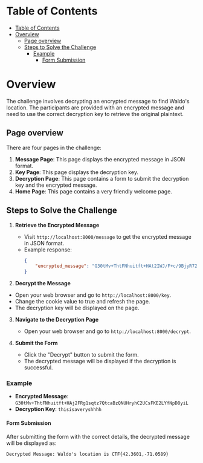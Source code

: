# Table of Contents
- [Table of Contents](#table-of-contents)
- [Overview](#overview)
  - [Page overview](#page-overview)
  - [Steps to Solve the Challenge](#steps-to-solve-the-challenge)
    - [Example](#example)
      - [Form Submission](#form-submission)


# Overview

The challenge involves decrypting an encrypted message to find Waldo's location. The participants are provided with an encrypted message and need to use the correct decryption key to retrieve the original plaintext.

## Page overview
There are four pages in the challenge:
1. **Message Page**: This page displays the encrypted message in JSON format.
2. **Key Page**: This page displays the decryption key.
3. **Decryption Page**: This page contains a form to submit the decryption key and the encrypted message.
4. **Home Page**: This page contains a very friendly welcome page.

## Steps to Solve the Challenge

1. **Retrieve the Encrypted Message**
   - Visit `http://localhost:8000/message` to get the encrypted message in JSON format.
   - Example response:
     ```json
     {
         "encrypted_message": "G30tMv+ThtFNhuitft+HAt2IWJ/F+c/9BjyR72tfA8Xkhc+PLny6V7hEy30KYBLnXc/kG30fm/eAWrAGpDB7fQ=="
     }
     ```



2. **Decrypt the Message**
- Open your web browser and go to `http://localhost:8000/key`.
- Change the cookie value to true and refresh the page.
- The decryption key will be displayed on the page.


3. **Navigate to the Decryption Page**
   - Open your web browser and go to `http://localhost:8000/decrypt`.

4. **Submit the Form**
   - Click the "Decrypt" button to submit the form.
   - The decrypted message will be displayed if the decryption is successful.


### Example

- **Encrypted Message**: `G30tMv+ThtFNhuitft+HAj2FRg1sqtz7QtcaBzQNUHryhC2UCsFKE2LYfNpD8yiL`
- **Decryption Key**: `thisisaveryshhhh`

#### Form Submission

After submitting the form with the correct details, the decrypted message will be displayed as:

```
Decrypted Message: Waldo's location is CTF{42.3601,-71.0589}
```
